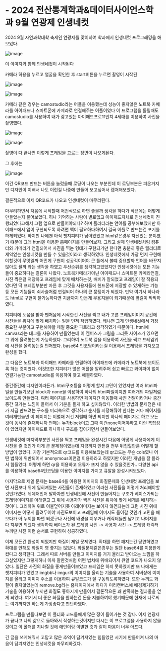 # - 2024 전산통계학과&amp;데이터사이언스학과 9월 연광제 인생네컷

2024 9월 자연과학대학 축제인 연광제를 맞이하여 학과에서 인생네컷 프로그래밍을 해보았다. 

![image](https://github.com/user-attachments/assets/f2de6b07-1eca-4ba0-b7b5-1f4d9f655418)

이 이미지와 함께 인생네컷이 시작된다

카메라 혀용을 누르고 얼굴을 확인한 후 start버튼을 누르면 촬영이 시작된

![image](https://github.com/user-attachments/assets/1533c996-b68e-4f7a-9529-35ece981134f)

![image](https://github.com/user-attachments/assets/f14588aa-ff7e-42f8-a2ba-1bfb08fdadcc)

카메라 같은 경우는 camostudio라는 어플을 이용했는데 성능이 좋지않은 노트북 카메라를 아이패드나 스마트폰에 카메라로 연결해주는 어플이였다
이 프로그램을 돌릴때도 camostudio를 사용하여 내가 갖고있는 아이패드프로11인치 4세대를 이용하여 사진을 촬영했다.

![image](https://github.com/user-attachments/assets/943f7dbb-32cd-4fcc-8aa6-28977acbe09e)

![image](https://github.com/user-attachments/assets/59f79a8b-6bcb-448c-aaf4-ad6bf0f84f28)

촬영이 다 끝나면 이렇게 프레임을 고르는 장면이 나오게된다.

그 후에는 

![image](https://github.com/user-attachments/assets/18cf0b65-6dd9-4fcf-87a5-5bd0ad6a16b0)

이건 QR코드 만드는 버튼을 눌렀을때 로딩이 나오는 부분인데 이 로딩부분은 퍼온거지만 디자인이 이뻐서 나도 이런걸 나중에 만들어 보고싶어서 캡쳐해보았다. 

결론적으로 이제 QR코드가 나오고 인생네컷이 마무리된다.



마무리하면서
처음에 시작할때 어떤식으로 하면 좋을까 생각을 하다가 작년에는 어떻게 만들었는지 물어보았다. 허나 기억하는 사람이 별로없고 아이패드자체로 인생네컷이 진행되었다고해서 그럼 앱으로 만들어야되나? 하며 플러터라는 언어를 공부해보았지만 아이패드에서 앱이 구현되도록 하려면 맥이 필요하다하여서 결국 어플로 만드는건 포기를 하게되었다. 하지만 나에겐 아직 챗지피티가 남아있었고 html같은경우 자신있는 분야였기 떄문에 그래 html을 이용한 홈페이지를 만들어보자. 그리고 실제 인생네컷처럼 컴퓨터와 카메라가 연결되어서 사진을 찍는 형태가 구현되기만 한다면 충분히 좋은 퀄리티로 제약없는 인생네컷을 만들 수 있을것이라고 생각하였다.
인생네컷에서 가장 먼저 구현해야할것이 무엇일까 어떤게 구현이 성공적이어야 큰 틀에서 볼떄 중요할까 언어를 바꾸지 않아도 될까 라는 생각을 하였고 우선순위를 생각하고있었지만 인생네컷에는 모든 기능들이 중요하다는 결론이 나왔다. 노트북카메라가아닌 아이패드나 스마트폰 카메라연결, 사진 찍은걸 저장하고 프레임에 맞게 배치하는것, 배치가 잘되었고 프레임이 잘 적용되었다면 딱 프레임부분만 자른 후 그것을 사용자들에 핸드폰에 저장할 수 있게하는 기능 등 모든 기능들이 쇠사슬처럼 연결되어 하나의 큰 뭉텅이가 되었다. 만약 여기서 하나라도 html로 구현이 불가능하다면 지금까지 만든게 무용지물이 되기때문에 앞길이 막막하였다.

지피티에 도움을 받아 맨처음에 시작한건 사진을 찍고 내가 고른 프레임이미지 공간에 사진들을 위치에 맞게 배치하는 일을 먼저 작업하였다. 왜냐면 그게 인생네컷에서 가장 중요한 부분이고 구현해야할 제일 중요한 파트라고 생각하였기 때문이다. html에 canvas라는 태그를 사용하여 만들었는데 이 캔버스가 그림을 그리듯 사이즈가 있으면 그 위에 올려놓는게 가능하였다. 그리하여 노트북 캠을 이용하여 사진을 찍고 프레임위에 사진을 올려놓는걸 먼저했다. base64 인코딩이라는걸 이용해서 프레임을 가져오고 완성을 했다.

그 다음은 노트북과 아이패드 카메라를 연결하여 아이패드에 카메라가 노트북에 보이도록 하는 것이였다. 이것또한 지피티가 많은 어플을 알려주어 쉽고 빠르고 와이파이 없이 연결가능한 camostudio를 이용하여 찾고 해결하였다.

중간중간에 디자인이라든가. html구조등을 어떻게 할지 고민이 있었지만 여러 html파일을 만들기보단 block과 none을 이용하여 하나의 html파일이지만 여러개의 파일처럼 보이도록 만들었다. 여러 페이지를 사용하면 페이지간 이동할때 사진 전달이라거나 중간중간 끊기는 느낌이 들어서 이 기분을 들게 하고 싶지않았다. 이러한 방법의 문제점은 내가 지금 만드려는 구조를 머리속으로 생각하고 순서를 지정해줘야 한다는 거다 페이지를 여러개만들면 이 페이지는 이럴때 저건 저럴때 하면 되지만 하나의 페이지로 하고 모든것이 동시에 존재하니까 언제는 누가block이고 그때 이건none이어야하고 이런 복잡성이 있었지만 아이패드로 하나하나 구조를 잡아가면서 만들어보았다.

인생네컷에 마지막부분인 사진을 찍고 프레임을 완성시킨 다음에 어떻게 사용자에게 이 사진을 줄 것인가 이게 큰 문제점이였는데 지금까지 만든걸 전부 뒤집힐만큼 어떻게 할 방법이 없었다. 가장 기본적으로 qr코드를 이용해보았는데 qr코드는 무슨 cols였나 어떤 법칙에 위반되어서 anonymous이런걸 이용하라고 하였지만 이러한 개념을 잘 몰라서 힘들었다. 어떻게 하면 qr을 이용하고 오류가 뜨지 않을 수 있을것인가.. 
다양한 api를 이용하여 base64인코딩을 이용한 이미지를 가지고 큐알을 완성시켜보았다. 

마지막으로 제일 문제는 base64를 이용한 이미지의 화질문제와 인생네컷 프레임을 보면 사진보다 위에 입혀져있는 사진들이 존재하였고 이러한 사진들을 어떻게 처리해야할것인가였다.
뒤예꺼먼저 말하자면 인생네컷에 사진이 만들어지는 구조가 베이스가되는 프레임이미지를 아래깔고 그 위에 사용자가 찍은 사진을 위치에 맞게 네개를 배치하는 것이다. 그리하여 위로 이불덮어지듯 아래이미지는 보이지 않겓되는데 그럼 사진 위에 이미지는 어떻게 올려두어야 사진도보이고 프레임에 이미지도 들어갈 것인가 고민을 해보다가 아 누끼를 따면 되겠구나 사진에 배경을 지우거나 캐릭터들만 남기고 나머지를 다 지우면 되겠다 생각하여 베이스가 된 프레임 사진 -> 사용자 사진 -> 프레임 캐릭터 누끼딴 사진 이런 순서로 구현하여 성공하였다.

이제 모든건 완성이 되었지만 화질이 제일 문제였다. 확대를 하면 깨지는건 당연하였고 확대를 안해도 화질이 영 좋지는 않았다. 화질문제같은경우는 일단 base64를 이용한게 컸다고 생각한다. 그래서 따로 서버를 만들고 이미지를 거기 올리고 받아오는 느낌을 하고싶었지만 그렇게하니 아까 말한것처럼 어떤 법치에 위배되어서 큐알 코드가 나오지 않았다. 일단은 사진의 화질을 좋게만들어보았고 프레임은 하지 못하였지만 또 나에게는 챗지피티가 있었고 imgbb나 imgur의 이미지를 올리는 기술을 사용하여 서버상에 이미지를 올리고 이미지 주소를 이용하여 큐알코드가 잘 구동되도록하였다. 또한 누끼도 화질이 좋지않았는데 remove.bg라는 홈페이지에서 하다가 미리캔버스에 배경제거하기 기술을 이용하여 누끼땐 화질도 좋아지게 만들어서 결론적으론 꽤 만족하는 결과물을 얻게 되었다. 여기서 더 좋은 화질을 원하는건 돈을 지불하여야 했기때문에 현재에 나로써는 여기까지만 하는게 가장좋다고 판단하였다.

프로그램을 만들다보면 이 폴더와 코드들에게 많은 정이 들어가는 것 같다. 이제 연광제가 끝나고 나의 삶으로 돌아와서 작성하는것이지만 다시는 이 프로그램을 사용하지 않을것이고 이 폴더를 지나칠 것에 애인이랑 이별한 것과 같이 마음이 너무 아프다.

긴 글을 쓰게해줘서 고맙고 많은 추억이 담겨져있는 힘들었던 시기에 만들어져 나의 마음이 담겨져있는 인생네컷을 마무리하겠다.







